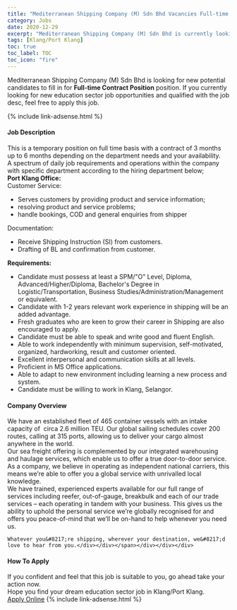 ```yaml
---
title: "Mediterranean Shipping Company (M) Sdn Bhd Vacancies Full-time Contract Position" 
category: Jobs 
date: 2020-12-29 
excerpt: "Mediterranean Shipping Company (M) Sdn Bhd is currently looking for suitable person to fill in the Full-time Contract Position which positioned at Klang/Port Klang" 
tags: [Klang/Port Klang] 
toc: true 
toc_label: TOC 
toc_icon: "fire" 
--- 
```


<p>Mediterranean Shipping Company (M) Sdn Bhd is looking for new potential candidates to fill in for <b>Full-time Contract Position</b> position. If you currently looking for new education sector job opportunities and qualified with the job desc, feel free to apply this job.
</p>{% include link-adsense.html %} 
 <div><div><div><h4>Job Description</h4></div></div><div><div><span><div><div><div>This is a temporary position on full time basis with a contract of 3 months up to 6 months depending on the department needs and your availability.</div><div>A spectrum of daily job requirements and operations within the company with specific department according to the hiring department below;</div><div><strong>Port Klang Office:</strong></div><div>Customer Service:</div><ul><li>Serves customers by providing product and service information;</li><li>resolving product and service problems;&#160;</li><li>handle bookings, COD and general enquiries from shipper</li></ul><div>Documentation:&#160;</div><ul><li>Receive&#160;Shipping Instruction (SI) from customers.</li><li>Drafting of BL and confirmation from customer.</li></ul><div><strong>Requirements:</strong></div><ul><li>Candidate must possess at least a SPM/"O" Level, Diploma, Advanced/Higher/Diploma,&#160;Bachelor's Degree in Logistic/Transportation, Business Studies/Administration/Management or equivalent.</li><li>Candidate with 1-2 years relevant work experience in shipping will be an added advantage.</li><li>Fresh graduates who are keen to grow their career in Shipping are also encouraged to apply.</li><li>Candidate must be able to speak and write good and fluent English.</li><li>Able to work independently with minimum supervision, self-motivated, organized, hardworking, result and customer oriented.</li><li>Excellent interpersonal and communication skills at all levels.</li><li>Proficient in MS Office applications.</li><li>Able to adapt to new environment including learning a new process and system.</li><li>Candidate must be willing to work in Klang, Selangor.</li></ul></div></div></span></div></div></div> 
<div><div><div><h4>Company Overview</h4></div></div><div><div><span><div><div>
<div>
		We have an established fleet of 465 container vessels with an intake capacity of&#160; circa 2.6 million TEU. Our global sailing schedules cover 200 routes, calling at 315 ports, allowing us to deliver your cargo almost anywhere in the world.</div>
<div>
		Our sea freight offering is complemented by our integrated warehousing and haulage services, which enable us to offer a true door-to-door service.</div>
<div>
		As a company, we believe in operating as independent national carriers, this means we&#8217;re able to offer you a global service with unrivalled local knowledge.</div>
<div>
		We have trained, experienced experts available for our full range of services including reefer, out-of-gauge, breakbulk and each of our trade services &#8211; each operating in tandem with your business. This gives us the ability to uphold the personal service we&#8217;re globally recognised for and offers you peace-of-mind that we&#8217;ll be on-hand to help whenever you need us.</div>
	
	Whatever you&#8217;re shipping, wherever your destination, we&#8217;d love to hear from you.</div></div></span></div></div></div> 
#### How To Apply 
If you confident and feel that this job is suitable to you, go ahead take your action now. <br/> 
Hope you find your dream education sector job in Klang/Port Klang. <br/> 
<a href="https://www.jobstreet.com.my/en/job/full-time-contract-position-4451920?jobId=jobstreet-my-job-4451920&sectionRank=11&token=0~f36a1ecc-b052-46db-b964-2c6920094ca2&fr=SRP%20View%20In%20New%20Ta" class="btn btn--info" target="_blank" rel="nofollow noopenner">Apply Online</a> 
{% include link-adsense.html %} 
